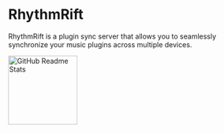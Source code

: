 # RhythmRift
RhythmRift is a plugin sync server that allows you to seamlessly synchronize your music plugins across multiple devices.

 <img width="140px" src="https://github.com/devellight/RhythmRift/RhythmRift_Logo_cinematic_poster_painting_il-removebg-preview.png" align="center" alt="GitHub Readme Stats" />
